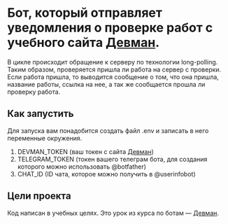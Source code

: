 # Бот, который отправляет уведомления о проверке работ с учебного сайта [Девман](https://dvmn.org).

В цикле происходит обращение к серверу по технологии long-polling. Таким образом, проверяется пришла ли работа на сервер с проверки. Если работа пришла, то выводится сообщение о том, что она пришла, название работы, ссылка на нее, а так же сообщается прошла ли проверку работа. 

## Как запустить

Для запуска вам понадобится создать файл .env и записать в него переменные окружения. 

1. DEVMAN_TOKEN (ваш токен с сайта [Девман](https://dvmn.org))
2. TELEGRAM_TOKEN (токен вашего телеграм бота, для создания которого можно использовать @botfather)
3. CHAT_ID (ID чата, которое можно получить в @userinfobot)

## Цели проекта

Код написан в учебных целях. Это урок из курса по ботам — [Девман](https://dvmn.org).